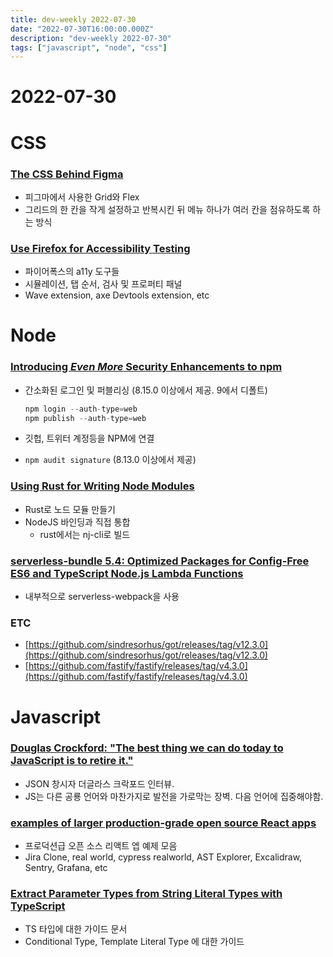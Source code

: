 ```yaml
---
title: dev-weekly 2022-07-30
date: "2022-07-30T16:00:00.000Z"
description: "dev-weekly 2022-07-30"
tags: ["javascript", "node", "css"]
---
```


# 2022-07-30

# CSS

### **[The CSS Behind Figma](https://ishadeed.com/article/figma-css)**

- 피그마에서 사용한 Grid와 Flex
- 그리드의 한 칸을 작게 설정하고 반복시킨 뒤 메뉴 하나가 여러 칸을 점유하도록 하는 방식

### **[Use Firefox for Accessibility Testing](https://www.a11yproject.com/posts/using-firefox-for-accessibility-testing)**

- 파이어폭스의 a11y 도구들
- 시뮬레이션, 탭 순서, 검사 및 프로퍼티 패널
- Wave extension, axe Devtools extension, etc

# Node

### **[Introducing *Even More* Security Enhancements to npm](https://github.blog/2022-07-26-introducing-even-more-security-enhancements-to-npm/)**

- 간소화된 로그인 및 퍼블리싱 (8.15.0 이상에서 제공. 9에서 디폴트)
    
    ```jsx
    npm login --auth-type=web
    npm publish --auth-type=web
    ```
    
- 깃헙, 트위터 계정등을 NPM에 연결
- `npm audit signature` (8.13.0 이상에서 제공)

### **[Using Rust for Writing Node Modules](https://blog.techfund.jp/p/using-rust-for-writing-nodejs-modules/)**

- Rust로 노드 모듈 만들기
- NodeJS 바인딩과 직접 통합
    - rust에서는 nj-cli로 빌드

### **[serverless-bundle 5.4: Optimized Packages for Config-Free ES6 and TypeScript Node.js Lambda Functions](https://github.com/AnomalyInnovations/serverless-bundle)**

- 내부적으로 serverless-webpack을 사용

### **ETC**

- [https://github.com/sindresorhus/got/releases/tag/v12.3.0](https://github.com/sindresorhus/got/releases/tag/v12.3.0)
- [https://github.com/fastify/fastify/releases/tag/v4.3.0](https://github.com/fastify/fastify/releases/tag/v4.3.0)

# Javascript

### **[Douglas Crockford: "The best thing we can do today to JavaScript is to retire it."](https://evrone.com/douglas-crockford-interview)**

- JSON 창시자 더글라스 크락포드 인터뷰.
- JS는 다른 공룡 언어와 마찬가지로 발전을 가로막는 장벽. 다음 언어에 집중해야함.

### **[examples of larger production-grade open source React apps](https://maxrozen.com/examples-of-large-production-grade-open-source-react-apps)**

- 프로덕션급 오픈 소스 리액트 엡 예제 모음
- Jira Clone, real world, cypress realworld, AST Explorer, Excalidraw, Sentry, Grafana, etc

### **[Extract Parameter Types from String Literal Types with TypeScript](https://lihautan.com/extract-parameters-type-from-string-literal-types-with-typescript/)**

- TS 타입에 대한 가이드 문서
- Conditional Type, Template Literal Type 에 대한 가이드